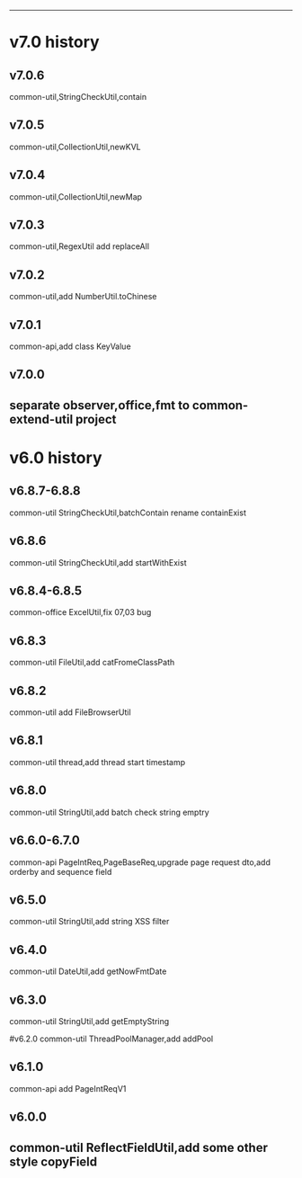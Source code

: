 

---
# v7.0 history

## v7.0.6
common-util,StringCheckUtil,contain
## v7.0.5
common-util,CollectionUtil,newKVL

## v7.0.4
common-util,CollectionUtil,newMap

## v7.0.3
common-util,RegexUtil add replaceAll

## v7.0.2
common-util,add NumberUtil.toChinese
## v7.0.1
common-api,add class KeyValue

## v7.0.0
separate observer,office,fmt to common-extend-util project
---
# v6.0 history
## v6.8.7-6.8.8
common-util
StringCheckUtil,batchContain rename containExist

## v6.8.6
common-util
StringCheckUtil,add startWithExist

## v6.8.4-6.8.5
common-office
ExcelUtil,fix 07,03 bug

## v6.8.3
common-util
FileUtil,add catFromeClassPath

## v6.8.2
common-util
add FileBrowserUtil

## v6.8.1
common-util
thread,add thread start timestamp

## v6.8.0
common-util
StringUtil,add batch check string emptry

## v6.6.0-6.7.0
common-api
PageIntReq,PageBaseReq,upgrade page request dto,add orderby and sequence field

## v6.5.0
common-util
StringUtil,add string XSS filter

## v6.4.0
common-util
DateUtil,add getNowFmtDate

## v6.3.0
common-util
StringUtil,add getEmptyString

#v6.2.0
common-util
ThreadPoolManager,add addPool

## v6.1.0
common-api
add PageIntReqV1

## v6.0.0
common-util
ReflectFieldUtil,add some other style copyField
---

















